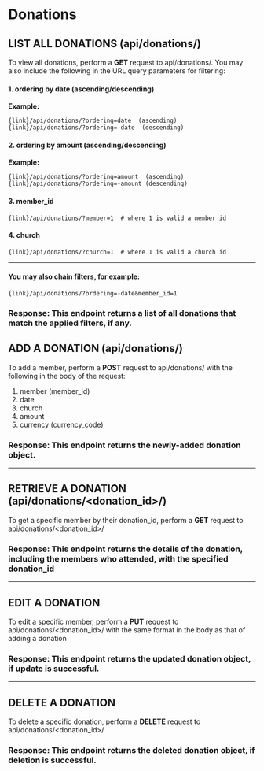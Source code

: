 # Donations

## LIST ALL DONATIONS (api/donations/)

To view all donations, perform a **GET** request to api/donations/. You may also include the following in the URL query parameters for filtering:

#### 1. ordering by date (ascending/descending)

**Example:**

```
{link}/api/donations/?ordering=date  (ascending)
{link}/api/donations/?ordering=-date  (descending)
```

#### 2. ordering by amount (ascending/descending)

**Example:**

```
{link}/api/donations/?ordering=amount  (ascending)
{link}/api/donations/?ordering=-amount (descending)
```

#### 3. member_id

```
{link}/api/donations/?member=1  # where 1 is valid a member id
```

#### 4. church

```
{link}/api/donations/?church=1  # where 1 is valid a church id
```

---

#### You may also chain filters, for example:

```
{link}/api/donations/?ordering=-date&member_id=1
```

### Response: This endpoint returns a list of all donations that match the applied filters, if any.

## ADD A DONATION (api/donations/)

To add a member, perform a **POST** request to api/donations/ with the following in the body of the request:

1. member (member_id)
2. date
3. church
4. amount
5. currency (currency_code)

### Response: This endpoint returns the newly-added donation object.

---

## RETRIEVE A DONATION (api/donations/<donation_id>/)

To get a specific member by their donation_id, perform a **GET** request to api/donations/<donation_id>/

### Response: This endpoint returns the details of the donation, including the members who attended, with the specified donation_id

---

## EDIT A DONATION

To edit a specific member, perform a **PUT** request to api/donations/<donation_id>/ with the same format in the body as that of adding a donation

### Response: This endpoint returns the updated donation object, if update is successful.

---

## DELETE A DONATION

To delete a specific donation, perform a **DELETE** request to api/donations/<donation_id>/

### Response: This endpoint returns the deleted donation object, if deletion is successful.
